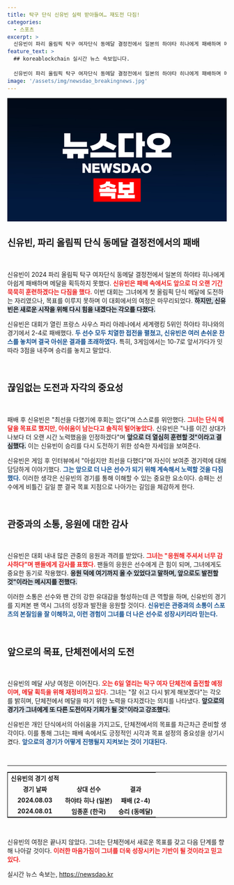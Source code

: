 ```yaml
---
title: 탁구 단식 신유빈 실력 받아들여… 재도전 다짐!
categories:
  - 스포츠
excerpt: >
  신유빈이 파리 올림픽 탁구 여자단식 동메달 결정전에서 일본의 하야타 히나에게 패배하며 메달을 놓쳤다. 그러나 신유빈은 앞으로 더 오랜 기간 묵묵히 훈련할 것이라며 재도전을 다짐했다.
feature_text: >
  ## koreablockchain 실시간 뉴스 속보입니다.

  신유빈이 파리 올림픽 탁구 여자단식 동메달 결정전에서 일본의 하야타 히나에게 패배하며 메달을 놓쳤다. 그러나 신유빈은 앞으로 더 오랜 기간 묵묵히 훈련할 것이라며 재도전을 다짐했다.
image: '/assets/img/newsdao_breakingnews.jpg'
---
```


<p><img src="/assets/img/newsdao_breakingnews.jpg" alt="koreablockchain 속보" /></p>

<h2 data-ke-size="size26">신유빈, 파리 올림픽 단식 동메달 결정전에서의 패배</h2>

<p data-ke-size="size16">&nbsp;</p>

<p>신유빈이 2024 파리 올림픽 탁구 여자단식 동메달 결정전에서 일본의 하야타 히나에게 아쉽게 패배하며 메달을 획득하지 못했다. <b><span style="color: #ee2323;">신유빈은 패배 속에서도 앞으로 더 오랜 기간 묵묵히 훈련하겠다는 다짐을 했다.</span></b> 이번 대회는 그녀에게 첫 올림픽 단식 메달에 도전하는 자리였으나, 목표를 이루지 못하며 이 대회에서의 여정은 마무리되었다. <b><span style="background-color: #21538527;">하지만, 신유빈은 새로운 시작을 위해 다시 힘을 내겠다는 각오를 다졌다.</span></b></p>

<p>신유빈은 대회가 열린 프랑스 사우스 파리 아레나에서 세계랭킹 5위인 하야타 히나와의 경기에서 2-4로 패배했다. <b><span style="color: #1a5490;">두 선수 모두 치열한 접전을 펼쳤고, 신유빈은 여러 손쉬운 찬스를 놓치며 결국 아쉬운 결과를 초래하였다.</span></b> 특히, 3게임에서는 10-7로 앞서가다가 잇따라 3점을 내주며 승리를 놓치고 말았다.</p>

<p data-ke-size="size16">&nbsp;</p>

<h2 data-ke-size="size26">끊임없는 도전과 자각의 중요성</h2>

<p data-ke-size="size16">&nbsp;</p>

<p>패배 후 신유빈은 "최선을 다했기에 후회는 없다"며 스스로를 위안했다. <b><span style="color: #ee2323;">그녀는 단식 메달을 목표로 했지만, 아쉬움이 남는다고 솔직히 털어놓았다.</span></b> 신유빈은 "나를 이긴 상대가 나보다 더 오랜 시간 노력했음을 인정하겠다"며 <b><span style="background-color: #21538527;">앞으로 더 열심히 훈련할 것"이라고 결심했다.</span></b> 이는 신유빈이 승리를 다시 도전하기 위한 성숙한 자세임을 보여준다.</p>

<p>신유빈은 게임 후 인터뷰에서 "아쉽지만 최선을 다했다"며 자신이 보여준 경기력에 대해 담담하게 이야기했다. <b><span style="color: #1a5490;">그는 앞으로 더 나은 선수가 되기 위해 계속해서 노력할 것을 다짐했다.</span></b> 이러한 생각은 신유빈의 경기를 통해 이해할 수 있는 중요한 요소이다. 승패는 선수에게 비틀긴 길일 뿐 결국 목표 지점으로 나아가는 길임을 체감하게 한다.</p>

<p data-ke-size="size16">&nbsp;</p>

<h2 data-ke-size="size26">관중과의 소통, 응원에 대한 감사</h2>

<p data-ke-size="size16">&nbsp;</p>

<p>신유빈은 대회 내내 많은 관중의 응원과 격려를 받았다. <b><span style="color: #ee2323;">그녀는 "응원해 주셔서 너무 감사하다"며 팬들에게 감사를 표했다.</span></b> 팬들의 응원은 선수에게 큰 힘이 되며, 그녀에게도 중요한 동기로 작용했다. <b><span style="background-color: #21538527;">응원 덕에 여기까지 올 수 있었다고 말하며, 앞으로도 발전할 것"이라는 메시지를 전했다.</span></b></p>

<p>이러한 소통은 선수와 팬 간의 강한 유대감을 형성하는데 큰 역할을 하며, 신유빈의 경기를 지켜본 팬 역시 그녀의 성장과 발전을 응원할 것이다. <b><span style="color: #1a5490;">신유빈은 관중과의 소통이 스포츠의 본질임을 잘 이해하고, 이런 경험이 그녀를 더 나은 선수로 성장시키리라 믿는다.</span></b></p>

<p data-ke-size="size16">&nbsp;</p>

<h2 data-ke-size="size26">앞으로의 목표, 단체전에서의 도전</h2>

<p data-ke-size="size16">&nbsp;</p>

<p>신유빈의 메달 사냥 여정은 이어진다. <b><span style="color: #ee2323;">오는 6일 열리는 탁구 여자 단체전에 출전할 예정이며, 메달 획득을 위해 재정비하고 있다.</span></b> 그녀는 "잘 쉬고 다시 밝게 해보겠다"는 각오를 밝히며, 단체전에서 메달을 따기 위한 노력을 다지겠다는 의지를 나타냈다. <b><span style="background-color: #21538527;">앞으로의 경기가 그녀에게 또 다른 도전이자 기회가 될 것"이라고 강조했다.</span></b></p>

<p>신유빈은 개인 단식에서의 아쉬움을 가지고도, 단체전에서의 목표를 차근차근 준비할 생각이다. 이를 통해 그녀는 패배 속에서도 긍정적인 시각과 목표 설정의 중요성을 상기시켰다. <b><span style="color: #1a5490;">앞으로의 경기가 어떻게 진행될지 지켜보는 것이 기대된다.</span></b></p>

<p data-ke-size="size16">&nbsp;</p>

<hr>

<table style="width: 100%; border: 1px solid black; text-align: center;">
  <tr>
    <td style="text-align: center; height: 17px;"><b>신유빈의 경기 성적</b></td>
  </tr>
  <tr>
    <td style="text-align: center; height: 17px;"><b>경기 날짜</b></td>
    <td style="text-align: center; height: 17px;"><b>상대 선수</b></td>
    <td style="text-align: center; height: 17px;"><b>결과</b></td>
  </tr>
  <tr>
    <td style="text-align: center; height: 17px;"><b>2024.08.03</b></td>
    <td style="text-align: center; height: 17px;"><b>하야타 히나 (일본)</b></td>
    <td style="text-align: center; height: 17px;"><b>패배 (2-4)</b></td>
  </tr>
  <tr>
    <td style="text-align: center; height: 17px;"><b>2024.08.01</b></td>
    <td style="text-align: center; height: 17px;"><b>임종훈 (한국)</b></td>
    <td style="text-align: center; height: 17px;"><b>승리 (동메달)</b></td>
  </tr>
</table>

<p data-ke-size="size16">&nbsp;</p>

<p>신유빈의 여정은 끝나지 않았다. 그녀는 단체전에서 새로운 목표를 갖고 다음 단계를 향해 나아갈 것이다. <b><span style="color: #ee2323;">이러한 마음가짐이 그녀를 더욱 성장시키는 기반이 될 것이라고 믿고 있다.</span></b></p>
실시간 뉴스 속보는, <a href="https://newsdao.kr" rel="dofollow">https://newsdao.kr</a>


